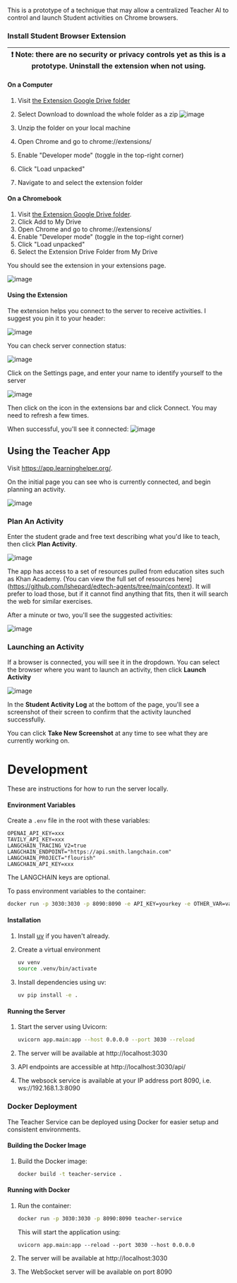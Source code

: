 This is a prototype of a technique that may allow a centralized Teacher AI to control and launch Student activities on Chrome browsers.

### Install Student Browser Extension

| :exclamation:  Note: there are no security or privacy controls yet as this is a prototype. Uninstall the extension when not using.  |
|---|

#### On a Computer

1. Visit [the Extension Google Drive folder](https://drive.google.com/drive/folders/18h69GwZal5CADhOhvipcbSvmBITgnrod)

2. Select Download to download the whole folder as a zip
![image](https://github.com/user-attachments/assets/aafaa564-797c-4164-88de-c8f4349b48d5)

3. Unzip the folder on your local machine
4. Open Chrome and go to chrome://extensions/
5. Enable "Developer mode" (toggle in the top-right corner)
6. Click "Load unpacked"
7. Navigate to and select the extension folder
   
#### On a Chromebook

1. Visit [the Extension Google Drive folder](https://drive.google.com/drive/folders/18h69GwZal5CADhOhvipcbSvmBITgnrod).
2. Click Add to My Drive
3. Open Chrome and go to chrome://extensions/
4. Enable "Developer mode" (toggle in the top-right corner)
5. Click "Load unpacked"
6. Select the Extension Drive Folder from My Drive

You should see the extension in your extensions page.

![image](https://github.com/user-attachments/assets/9641dda9-d6fc-40b6-b0ad-5d79eee065e0)

#### Using the Extension

The extension helps you connect to the server to receive activities. I suggest you pin it to your header:

![image](https://github.com/user-attachments/assets/546b7127-ae40-4bff-bb80-bb0776ee1d04)

You can check server connection status:

![image](https://github.com/user-attachments/assets/1d775f65-976a-4287-912c-29359c173adb)

Click on the Settings page, and enter your name to identify yourself to the server

![image](https://github.com/user-attachments/assets/544ff3be-aefc-45a1-adb8-9f43bbd9bd32)

Then click on the icon in the extensions bar and click Connect. You may need to refresh a few times.

When successful, you'll see it connected:
![image](https://github.com/user-attachments/assets/c9c433f0-fdc5-40ba-98cf-704f04534df4)


## Using the Teacher App

Visit https://app.learninghelper.org/.

On the initial page you can see who is currently connected, and begin planning an activity.

![image](https://github.com/user-attachments/assets/04bca440-ab22-4d9b-b9f2-3e0c1bf96c8d)

### Plan An Activity

Enter the student grade and free text describing what you'd like to teach, then click **Plan Activity**.

![image](https://github.com/user-attachments/assets/447c1601-7224-445f-b014-7a8f894d4781)

The app has access to a set of resources pulled from education sites such as Khan Academy. (You can view the full set of resources here](https://github.com/lshepard/edtech-agents/tree/main/context). It will prefer to load those, but if it cannot find anything that fits, then it will search the web for similar exercises.

After a minute or two, you'll see the suggested activities:

![image](https://github.com/user-attachments/assets/d1d49157-b745-4f7f-9ffa-8a03d905d5dd)

### Launching an Activity

If a browser is connected, you will see it in the dropdown. You can select the browser where you want to launch an activity, then click **Launch Activity**

![image](https://github.com/user-attachments/assets/47fcd97c-592c-4f0a-833e-24acc216d66d)

In the **Student Activity Log** at the bottom of the page, you'll see a screenshot of their screen to confirm that the activity launched successfully.

You can click **Take New Screenshot** at any time to see what they are currently working on.


# Development


These are instructions for how to run the server locally.


#### Environment Variables

Create a `.env` file in the root with these variables:

```
OPENAI_API_KEY=xxx
TAVILY_API_KEY=xxx
LANGCHAIN_TRACING_V2=true
LANGCHAIN_ENDPOINT="https://api.smith.langchain.com"
LANGCHAIN_PROJECT="flourish"
LANGCHAIN_API_KEY=xxx
```

The LANGCHAIN keys are optional.

To pass environment variables to the container:
```bash
docker run -p 3030:3030 -p 8090:8090 -e API_KEY=yourkey -e OTHER_VAR=value teacher-service
```

#### Installation

1. Install [uv](https://github.com/astral-sh/uv) if you haven't already.

2. Create a virtual environment

   ```bash
   uv venv
   source .venv/bin/activate
   ```

3. Install dependencies using uv:
   ```bash
   uv pip install -e .
   ```

#### Running the Server

1. Start the server using Uvicorn:
   ```bash
   uvicorn app.main:app --host 0.0.0.0 --port 3030 --reload
   ```

2. The server will be available at http://localhost:3030
3. API endpoints are accessible at http://localhost:3030/api/
4. The websock service is available at your IP address port 8090, i.e. ws://192.168.1.3:8090

### Docker Deployment

The Teacher Service can be deployed using Docker for easier setup and consistent environments.

#### Building the Docker Image

1. Build the Docker image:
   ```bash
   docker build -t teacher-service .
   ```

#### Running with Docker

1. Run the container:
   ```bash
   docker run -p 3030:3030 -p 8090:8090 teacher-service
   ```

   This will start the application using:
   ```
   uvicorn app.main:app --reload --port 3030 --host 0.0.0.0
   ```

2. The server will be available at http://localhost:3030
3. The WebSocket server will be available on port 8090
